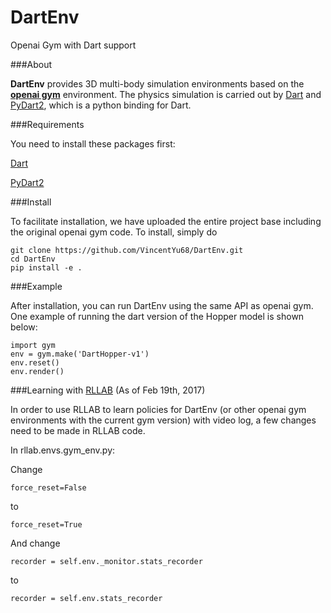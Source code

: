 # DartEnv
Openai Gym with Dart support

###About

**DartEnv** provides 3D multi-body simulation environments based on the <a href="https://github.com/openai/gym">**openai gym**</a> environment. The physics simulation is carried out by <a href="http://dartsim.github.io/">Dart</a> and <a href="http://pydart2.readthedocs.io/en/latest/">PyDart2</a>, which is a python binding for Dart.

###Requirements

You need to install these packages first:

<a href="http://dartsim.github.io/">Dart</a>

<a href="http://pydart2.readthedocs.io/en/latest/">PyDart2</a>

###Install

To facilitate installation, we have uploaded the entire project base including the original openai gym code. To install, simply do 


    git clone https://github.com/VincentYu68/DartEnv.git
    cd DartEnv
    pip install -e .


###Example

After installation, you can run DartEnv using the same API as openai gym. One example of running the dart version of the Hopper model is shown below:

    import gym
    env = gym.make('DartHopper-v1')
    env.reset()
    env.render()

###Learning with <a href="https://github.com/openai/rllab">RLLAB</a> (As of Feb 19th, 2017)

In order to use RLLAB to learn policies for DartEnv (or other openai gym environments with the current gym version) with video log, a few changes need to be made in RLLAB code.

In rllab.envs.gym_env.py:

Change

    force_reset=False
to

    force_reset=True
    
And change

    recorder = self.env._monitor.stats_recorder
    
to

    recorder = self.env.stats_recorder
